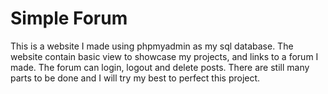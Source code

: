 # Simple Forum
This is a website I made using phpmyadmin as my sql database. The website contain basic view to showcase my projects, and links to a forum I made. The forum can login, logout and delete posts. There are still many parts to be done and I will try my best to perfect this project.
